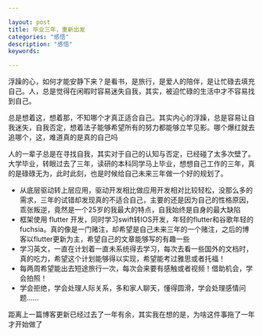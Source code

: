 ```yaml
---

layout: post
title: 毕业三年，重新出发
categories: "感悟"
description: "感悟"
keywords:

---
```




浮躁的心，如何才能安静下来？是看书，是旅行，是爱人的陪伴，是让忙碌去填充自己。人，总是觉得在闲暇时容易迷失自我，其实，被迫忙碌的生活中才不容易找到自己。

总是想着这，想着那，不知哪个才真正适合自己。其实内心的浮躁，总是容易让自我迷失，自我否定，想着法子能够希望所有的努力都能够立竿见影。哪个爆红就去追哪个，这，难道真的是真的自己吗

人的一辈子总是在寻找自我，其实对于自己的认知与否定，已经碰了太多次壁了。大学毕业，转眼过去了三年，读研的本科同学马上毕业，想想自己工作的三年，真的是碌碌无为，此时此刻，也是时候给自己未来三年做一个好的规划了。

- 从底层驱动转上层应用，驱动开发相比做应用开发相对比较轻松，没那么多的需求，三年的试错却发现真的不适合自己，主要的还是因为自己的性格原因，乖张叛逆，竟然是一个25岁的我最大的特点，自我始终是自身的最大缺陷
- 框架使用 flutter 开发，同时学习swift转IOS开发，年轻的flutter和谷歌年轻的fuchsia。真的像是一门赌注，却希望是自己未来三年的一个赌注，之后的博客以flutter更新为主，希望自己的文章能够写的有趣一些
- 学习英文，一直在计划着一直未系统得去学习，每次去看一些国外的文档时，真的吃力，希望这个计划能够得以实现，希望能考过雅思或者托福！
- 每两周希望能出去短途旅行一次，每次会来要有感触或者视频！借助机会，学会拍照！
- 学会拒绝，学会处理人际关系，多和家人聊天，懂得圆滑，学会处理感情问题......

距离上一篇博客更新已经过去了一年有余，其实我在想的是，为啥这件事拖了一年才开始做了

